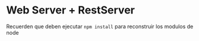 # Web Server + RestServer

Recuerden que deben ejecutar ```npm install``` para reconstruir los modulos de node